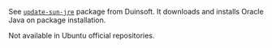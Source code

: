 See [`update-sun-jre`][1] package from Duinsoft. It downloads and installs
Oracle Java on package installation.

[1]: http://www.duinsoft.nl/packages.php?t=en

Not available in Ubuntu official repositories.
